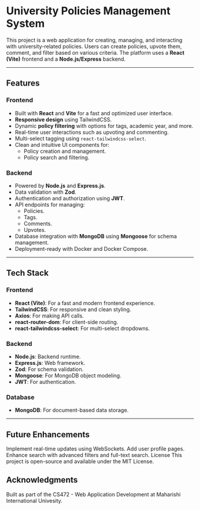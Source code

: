 # University Policies Management System

This project is a web application for creating, managing, and interacting with university-related policies. Users can create policies, upvote them, comment, and filter based on various criteria. The platform uses a **React (Vite)** frontend and a **Node.js/Express** backend.

---

## **Features**

### **Frontend**
- Built with **React** and **Vite** for a fast and optimized user interface.
- **Responsive design** using TailwindCSS.
- Dynamic **policy filtering** with options for tags, academic year, and more.
- Real-time user interactions such as upvoting and commenting.
- Multi-select tagging using `react-tailwindcss-select`.
- Clean and intuitive UI components for:
  - Policy creation and management.
  - Policy search and filtering.

### **Backend**
- Powered by **Node.js** and **Express.js**.
- Data validation with **Zod**.
- Authentication and authorization using **JWT**.
- API endpoints for managing:
  - Policies.
  - Tags.
  - Comments.
  - Upvotes.
- Database integration with **MongoDB** using **Mongoose** for schema management.
- Deployment-ready with Docker and Docker Compose.

---

## **Tech Stack**

### **Frontend**
- **React (Vite)**: For a fast and modern frontend experience.
- **TailwindCSS**: For responsive and clean styling.
- **Axios**: For making API calls.
- **react-router-dom**: For client-side routing.
- **react-tailwindcss-select**: For multi-select dropdowns.

### **Backend**
- **Node.js**: Backend runtime.
- **Express.js**: Web framework.
- **Zod**: For schema validation.
- **Mongoose**: For MongoDB object modeling.
- **JWT**: For authentication.

### **Database**
- **MongoDB**: For document-based data storage.

---
## **Future Enhancements**

Implement real-time updates using WebSockets.
Add user profile pages.
Enhance search with advanced filters and full-text search.
License
This project is open-source and available under the MIT License.

## **Acknowledgments**
Built as part of the CS472 - Web Application Development at Maharishi International Univesity.
